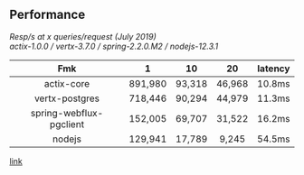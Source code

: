 ## Performance
*Resp/s at x queries/request (July 2019)*  
*actix-1.0.0 / vertx-3.7.0 / spring-2.2.0.M2 / nodejs-12.3.1* 

|Fmk|1|10|20|latency|
|:-------:|:-------:|:------:|:--------:|:--------:|
|actix-core|891,980|93,318|46,968|10.8ms|
|vertx-postgres|718,446|90,294|44,979|11.3ms|
|spring-webflux-pgclient|152,005|69,707|31,522|16.2ms|
|nodejs|129,941|17,789|9,245|54.5ms|
[link](https://www.techempower.com/benchmarks/#section=data-r18&hw=ph&test=query)